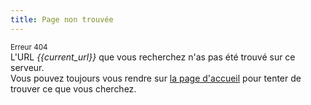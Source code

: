 ```yaml
---
title: Page non trouvée
---
```

<small>Erreur 404</small>  
L'URL *{{current_url}}* que vous recherchez n'as pas été trouvé sur ce serveur.  
Vous pouvez toujours vous rendre sur [la page d'accueil]() pour tenter de trouver ce que vous cherchez.